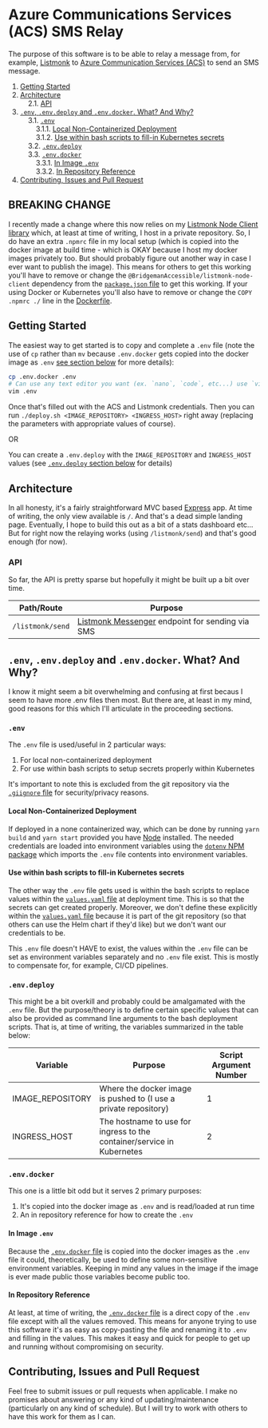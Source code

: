 # Azure Communications Services (ACS) SMS Relay
The purpose of this software is to be able to relay a message from, for example, [Listmonk](https://listmonk.app/) to [Azure Communication Services (ACS)](https://azure.microsoft.com/en-us/products/communication-services) to send an SMS message.

1. [Getting Started](#getting-started)
2. [Architecture](#architecture)<br>
&nbsp;&nbsp;&nbsp;&nbsp;2.1. [API](#api)
3. [`.env`, `.env.deploy` and `.env.docker`. What? And Why?](#env-envdeploy-and-envdocker-what-and-why)<br>
&nbsp;&nbsp;&nbsp;&nbsp;3.1. [`.env`](#env)<br>
&nbsp;&nbsp;&nbsp;&nbsp;&nbsp;&nbsp;&nbsp;&nbsp;3.1.1. [Local Non-Containerized Deployment](#local-non-containerized-deployment)<br>
&nbsp;&nbsp;&nbsp;&nbsp;&nbsp;&nbsp;&nbsp;&nbsp;3.1.2. [Use within bash scripts to fill-in Kubernetes secrets](#use-within-bash-scripts-to-fill-in-kubernetes-secrets)<br>
&nbsp;&nbsp;&nbsp;&nbsp;3.2. [`.env.deploy`](#envdeploy)<br>
&nbsp;&nbsp;&nbsp;&nbsp;3.3. [`.env.docker`](#envdocker)<br>
&nbsp;&nbsp;&nbsp;&nbsp;&nbsp;&nbsp;&nbsp;&nbsp;3.3.1. [In Image `.env`](#in-image-env)<br>
&nbsp;&nbsp;&nbsp;&nbsp;&nbsp;&nbsp;&nbsp;&nbsp;3.3.2. [In Repository Reference](#in-repository-reference)
4. [Contributing, Issues and Pull Request](#contributing-issues-and-pull-request)

## BREAKING CHANGE
I recently made a change where this now relies on my [Listmonk Node Client library](https://github.com/AlanBridgeman/listmonk-nodejs-client) which, at least at time of writing, I host in a private repository. So, I do have an extra `.npmrc` file in my local setup (which is copied into the docker image at build time - which is OKAY because I host my docker images privately too. But should probably figure out another way in case I ever want to publish the image). This means for others to get this working you'll have to remove or change the `@BridgemanAccessible/listmonk-node-client` dependency from the [`package.json` file](./package.json) to get this working. If your using Docker or Kubernetes you'll also have to remove or change the `COPY .npmrc ./` line in the [Dockerfile](./Dockerfile).

## Getting Started
The easiest way to get started is to copy and complete a `.env` file (note the use of `cp` rather than `mv` because `.env.docker` gets copied into the docker image as `.env` [see section below](#envdocker) for more details):

```sh
cp .env.docker .env
# Can use any text editor you want (ex. `nano`, `code`, etc...) use `vim` here for purely an example
vim .env
```

Once that's filled out with the ACS and Listmonk credentials. Then you can run `./deploy.sh <IMAGE_REPOSITORY> <INGRESS_HOST>` right away (replacing the parameters with appropriate values of course).

OR

You can create a `.env.deploy` with the `IMAGE_REPOSITORY` and `INGRESS_HOST` values (see [`.env.deploy` section below](#envdeploy) for details)

## Architecture
In all honesty, it's a fairly straightforward MVC based [Express](https://expressjs.com/) app. At time of writing, the only view available is `/`. And that's a dead simple landing page. Eventually, I hope to build this out as a bit of a stats dashboard etc... But for right now the relaying works (using `/listmonk/send`) and that's good enough (for now).

### API
So far, the API is pretty sparse but hopefully it might be built up a bit over time.

| Path/Route       | Purpose                                                                                  |
| ---------------- | ---------------------------------------------------------------------------------------- |
| `/listmonk/send` | [Listmonk Messenger](https://listmonk.app/docs/messengers/) endpoint for sending via SMS |

## `.env`, `.env.deploy` and `.env.docker`. What? And Why?
I know it might seem a bit overwhelming and confusing at first becaus I seem to have more .env files then most. But there are, at least in my mind, good reasons for this which I'll articulate in the proceeding sections.

### `.env`
The `.env` file is used/useful in 2 particular ways:
1. For local non-containerized deployment
2. For use within bash scripts to setup secrets properly within Kubernetes

It's important to note this is excluded from the git repository via the [`.giignore` file](./.gitignore) for security/privacy reasons.

#### Local Non-Containerized Deployment
If deployed in a none containerized way, which can be done by running `yarn build` and `yarn start` provided you have [Node](https://nodejs.org) installed. The needed credentials are loaded into environment variables using the [`dotenv` NPM package](https://www.npmjs.com/package/dotenv) which imports the `.env` file contents into environment variables.

#### Use within bash scripts to fill-in Kubernetes secrets
The other way the `.env` file gets used is within the bash scripts to replace values within the [`values.yaml` file](./k8s/chart/values.yaml) at deployment time. This is so that the secrets can get created properly. Moreover, we don't define these explicitly within the [`values.yaml` file](./k8s/chart/values.yaml) because it is part of the git repository (so that others can use the Helm chart if they'd like) but we don't want our credentials to be.

This `.env` file doesn't HAVE to exist, the values within the `.env` file can be set as environment variables separately and no `.env` file exist. This is mostly to compensate for, for example, CI/CD pipelines.

### `.env.deploy`
This might be a bit overkill and probably could be amalgamated with the `.env` file. But the purpose/theory is to define certain specific values that can also be provided as command line arguments to the bash deployment scripts. That is, at time of writing, the variables summarized in the table below:

| Variable         | Purpose                                                                | Script Argument Number |
| ---------------- | ---------------------------------------------------------------------- | ---------------------- |
| IMAGE_REPOSITORY | Where the docker image is pushed to (I use a private repository)       | 1                      |
| INGRESS_HOST     | The hostname to use for ingress to the container/service in Kubernetes | 2                      |

### `.env.docker`
This one is a little bit odd but it serves 2 primary purposes:
1. It's copied into the docker image as `.env` and is read/loaded at run time
2. An in repository reference for how to create the `.env`

#### In Image `.env`
Because the [`.env.docker` file](./.env.docker) is copied into the docker images as the `.env` file it could, theoretically, be used to define some non-sensitive environment variables. Keeping in mind any values in the image if the image is ever made public those variables become public too.

#### In Repository Reference
At least, at time of writing, the [`.env.docker` file](./.env.docker) is a direct copy of the `.env` file except with all the values removed. This means for anyone trying to use this software it's as easy as copy-pasting the file and renaming it to `.env` and filling in the values. This makes it easy and quick for people to get up and running without compromising on security.

## Contributing, Issues and Pull Request
Feel free to submit issues or pull requests when applicable. I make no promises about answering or any kind of updating/maintenance (particularly on any kind of schedule). But I will try to work with others to have this work for them as I can.